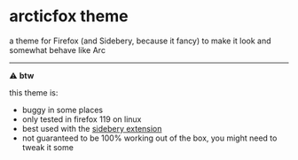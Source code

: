 # arcticfox theme

a theme for Firefox (and Sidebery, because it fancy) to make it look and somewhat behave like Arc

---

⚠️ **btw**

this theme is:
- buggy in some places
- only tested in firefox 119 on linux
- best used with the [sidebery extension](https://github.com/mbnuqw/sidebery)
- not guaranteed to be 100% working out of the box, you might need to tweak it some
